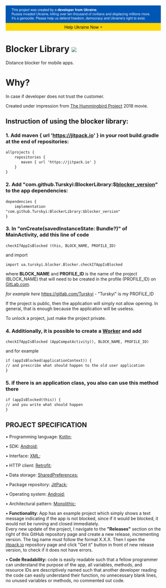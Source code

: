 [![Stand With Ukraine](https://raw.githubusercontent.com/vshymanskyy/StandWithUkraine/main/banner-direct-single.svg)](https://stand-with-ukraine.pp.ua)

# Blocker Library [![](https://jitpack.io/v/Turskyi/BlockerLibrary.svg)](https://jitpack.io/#Turskyi/BlockerLibrary)

Distance blocker for mobile apps.

# Why?

In case if developer does not trust the customer.

Created under impression from [The Hummingbird Project](https://youtu.be/3-IlhKbakFA) 2018 movie.

## Instruction of using the blocker library:

### 1. Add maven { url 'https://jitpack.io' } in your root build.gradle at the end of repositories:

```
allprojects {
    repositories {
	   maven { url 'https://jitpack.io' }
	}
}
```

### 2. Add "com.github.Turskyi:BlockerLibrary:$[blocker_version](https://jitpack.io/#Turskyi/BlockerLibrary)" to the app dependencies:

```
dependencies {
    implementation "com.github.Turskyi:BlockerLibrary:$blocker_version"
}
```

### 3. In "onCreate(savedInstanceState: Bundle?)" of MainActivity, add this line of code

```
checkIfAppIsBlocked (this, BLOCK_NAME, PROFILE_ID)
```

and import

```
import ua.turskyi.blocker.Blocker.checkIfAppIsBlocked
```

where **BLOCK_NAME** and **PROFILE_ID** is the name of the project (BLOCK_NAME) that will need to be
created in the profile (PROFILE_ID) on [GitLab.com](https://gitlab.com/).

*for example here* https://gitlab.com/Turskyi - "Turskyi" is my PROFILE_ID

If the project is public, then the application will simply not allow opening. In general, that is
enough because the application will be useless.

To unlock a project, just make the project private.

### 4. Additionally, it is possible to create a [Worker](https://developer.android.com/reference/androidx/work/Worker#:~:text=androidx.work.ListenableWorker-,%E2%86%B3,getExecutor()%20) and add

```
checkIfAppIsBlocked (AppCompatActivity(), BLOCK_NAME, PROFILE_ID)
```

and for example

```
if (appIsBlocked(applicationContext)) {
// and prescribe what should happen to the old user application
}
```

### 5. if there is an application class, you also can use this method there

```
if (appIsBlocked(this)) {
// and you write what should happen
}
```

## PROJECT SPECIFICATION

• Programming language: [Kotlin](https://kotlinlang.org/);

• SDK: [Android](https://developer.android.com/studio/intro);

• Interface: [XML](https://developer.android.com/guide/topics/ui/declaring-layout);

• HTTP client: [Retrofit](https://square.github.io/retrofit/);

• Data storage:
[SharedPreferences](https://developer.android.com/training/data-storage/shared-preferences);

• Package repository: [JitPack](https://jitpack.io/#Turskyi/BlockerLibrary);

• Operating system: [Android](https://www.android.com/);

• Architectural pattern: [Monolithic](https://microservices.io/patterns/monolithic.html);

• **Functionality**: App has an example project which simply shows a text message indicating if the
app
is not blocked, since if it would be blocked, it would not be running and closed immediately.  
Every new update of the project, I navigate to the **"Releases"** section on the right of this
GitHub repository page and create a new release, incrementing version. The tag name must follow the
format X.X.X. Then I open the [jitpack.io](https://jitpack.io/#Turskyi/BlockerLibrary) repository
page and click "Get it" button in front of new release version, to check if it does not have errors.

• **Code Readability:** code is easily readable such that a fellow programmer can understand the
purpose of the app, all variables, methods, and resource IDs are descriptively named such that
another developer reading the code can easily understand their function, no unnecessary blank lines,
no unused variables or methods, no commented out code.

